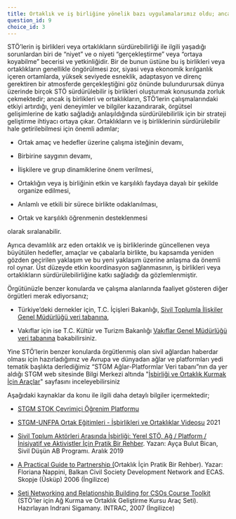 ```yaml
---
title: Ortaklık ve iş birliğine yönelik bazı uygulamalarımız oldu; ancak devamlılığını sağlayamadık.
question_id: 9
choice_id: 3
---
```

STÖ’lerin iş birlikleri veya ortaklıkların sürdürebilirliği ile ilgili yaşadığı sorunlardan biri de “niyet” ve o niyeti “gerçekleştirme” veya “ortaya koyabilme” becerisi ve yetkinliğidir. Bir de bunun üstüne bu iş birlikleri veya ortaklıkların genellikle öngörülmesi zor, siyasi veya ekonomik kırılganlık içeren ortamlarda, yüksek seviyede esneklik, adaptasyon ve direnç gerektiren bir atmosferde gerçekleştiğini göz önünde bulundurursak dünya üzerinde birçok STÖ sürdürülebilir iş birlikleri oluşturmak konusunda zorluk çekmektedir; ancak iş birlikleri ve ortaklıkların, STÖ’lerin çalışmalarındaki etkiyi artırdığı, yeni deneyimler ve bilgiler kazandırarak, örgütsel gelişimlerine de katkı sağladığı anlaşıldığında sürdürülebilirlik için bir strateji geliştirme ihtiyacı ortaya çıkar. Ortaklıkların ve iş birliklerinin sürdürülebilir hale getirilebilmesi için önemli adımlar;

- Ortak amaç ve hedefler üzerine çalışma isteğinin devamı,

- Birbirine saygının devamı,

- İlişkilere ve grup dinamiklerine önem verilmesi,

- Ortaklığın veya iş birliğinin etkin ve karşılıklı faydaya dayalı bir şekilde organize edilmesi,

- Anlamlı ve etkili bir sürece birlikte odaklanılması,

- Ortak ve karşılıklı öğrenmenin desteklenmesi

olarak sıralanabilir.

Ayrıca devamlılık arz eden ortaklık ve iş birliklerinde güncellenen veya büyütülen hedefler, amaçlar ve çabalarla birlikte, bu kapsamda yeniden gözden geçirilen yaklaşım ve bu yeni yaklaşım üzerine anlaşma da önemli rol oynar. Üst düzeyde etkin koordinasyon sağlanmasının, iş birlikleri veya ortaklıkların sürdürülebilirliğine katkı sağladığı da gözlemlenmiştir.

Örgütünüzle benzer konularda ve çalışma alanlarında faaliyet gösteren diğer örgütleri merak ediyorsanız;

- Türkiye’deki dernekler için, T.C. İçişleri Bakanlığı, [<u>Sivil Toplumla İlişkiler Genel Müdürlüğü veri tabanına</u>](https://www.siviltoplum.gov.tr/illere-ve-faaliyet-alanlarina-gore-dernekler),

- Vakıflar için ise T.C. Kültür ve Turizm Bakanlığı [<u>Vakıflar Genel Müdürlüğü veri tabanına</u>](https://www.vgm.gov.tr/vakif-sorgulama/vakif-sorgulama?Page=1) bakabilirsiniz.

Yine STÖ’lerin benzer konularda örgütlenmiş olan sivil ağlardan haberdar olması için hazırladığımız ve Avrupa ve dünyadan ağlar ve platformları yedi tematik başlıkta derlediğimiz “STGM Ağlar-Platformlar Veri tabanı”nın da yer aldığı STGM web sitesinde Bilgi Merkezi altında "[<u>İşbirliği ve Ortaklık Kurmak İçin Araçlar</u>](https://www.stgm.org.tr/isbirligi-ortaklik-kurmak-icin-araclar-0)" sayfasını inceleyebilirsiniz

Aşağıdaki kaynaklar da konu ile ilgili daha detaylı bilgiler içermektedir;

- [<u>STGM STOK Çevrimiçi Öğrenim Platformu</u>](https://www.stgm.org.tr/stok-ogrenim-platformu)

- [<u>STGM-UNFPA Ortak Eğitimleri - İşbirlikleri ve Ortaklıklar Videosu</u>](https://www.youtube.com/watch?v=vZc6WzitV-g&list=PLNNUSz3jzVL64sskDhRNadAhwPdVsD14-&index=5) 2021

- [<u>Sivil Toplum Aktörleri Arasında İşbirliği: Yerel STÖ, Ağ / Platform / İnisiyatif ve Aktivistler İçin Pratik Bir Rehber</u>](https://www.stgm.org.tr/sites/default/files/2020-09/sivil-toplum-aktorleri-arasinda-isbirligi-yerel-sto-ag-platform-inisiyatif-ve-aktivistler-icin-pratik-bir-rehber.pdf). Yazan: Ayça Bulut Bican, Sivil Düşün AB Programı. Aralık 2019

- [<u>A Practical Guide to Partnership (</u>](https://www.stgm.org.tr/sites/default/files/2020-10/a-practical-guide-to-partnership-balkan-civil-society-development-network-5d6299456a699_0.pdf)Ortaklık İçin Pratik Bir Rehber). Yazar: Floriana Nappini, Balkan Civil Society Development Network and ECAS. Skopje (Üsküp) 2006 (İngilizce)

- [<u>Seti Networking and Relationship Building for CSOs Course Toolkit</u>](https://www.stgm.org.tr/sites/default/files/2020-10/networking-and-relationship-building-for-csos_0_0.pdf) (STÖ'ler için Ağ Kurma ve Ortaklık Geliştirme Kursu Araç Seti). Hazırlayan Indrani Sigamany. INTRAC, 2007 (İngilizce)


